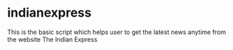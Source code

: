 # indianexpress
This is the basic script which helps user to get the latest news anytime from the website The Indian Express
